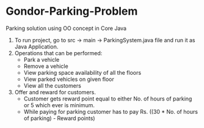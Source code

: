 # Gondor-Parking-Problem
Parking solution using OO concept in Core Java

1. To run project, go to src -> main -> ParkingSystem.java file and run it as Java Application.
2. Operations that can be performed:
   - Park a vehicle
   - Remove a vehicle
   - View parking space availability of all the floors
   - View parked vehicles on given floor
   - View all the customers
3. Offer and reward for customers.
   - Customer gets reward point equal to either No. of hours of parking or 5 which ever is minimum.
   - While paying for parking customer has to pay Rs. ((30 * No. of hours of parking) - Reward points)
   
